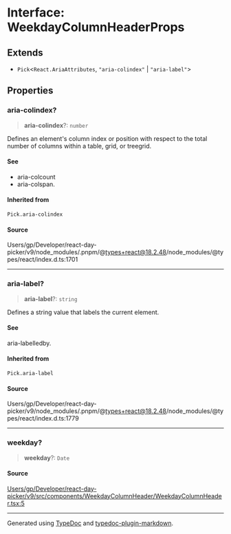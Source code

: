# Interface: WeekdayColumnHeaderProps

## Extends

- `Pick`\<`React.AriaAttributes`, `"aria-colindex"` \| `"aria-label"`\>

## Properties

### aria-colindex?

> **aria-colindex**?: `number`

Defines an element's column index or position with respect to the total number of columns within a table, grid, or treegrid.

#### See

 - aria-colcount
 - aria-colspan.

#### Inherited from

`Pick.aria-colindex`

#### Source

Users/gp/Developer/react-day-picker/v9/node\_modules/.pnpm/@types+react@18.2.48/node\_modules/@types/react/index.d.ts:1701

***

### aria-label?

> **aria-label**?: `string`

Defines a string value that labels the current element.

#### See

aria-labelledby.

#### Inherited from

`Pick.aria-label`

#### Source

Users/gp/Developer/react-day-picker/v9/node\_modules/.pnpm/@types+react@18.2.48/node\_modules/@types/react/index.d.ts:1779

***

### weekday?

> **weekday**?: `Date`

#### Source

[Users/gp/Developer/react-day-picker/v9/src/components/WeekdayColumnHeader/WeekdayColumnHeader.tsx:5](https://github.com/gpbl/react-day-picker/blob/005599683/src/components/WeekdayColumnHeader/WeekdayColumnHeader.tsx#L5)

***

Generated using [TypeDoc](https://typedoc.org) and [typedoc-plugin-markdown](https://typedoc-plugin-markdown.org).
